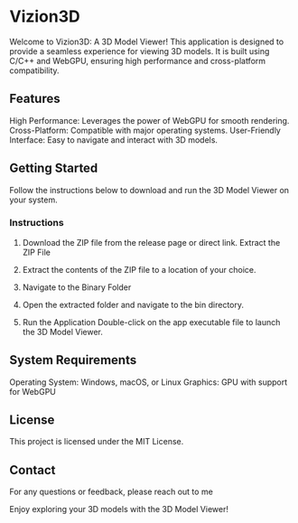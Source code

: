 # Vizion3D
Welcome to Vizion3D: A 3D Model Viewer! This application is designed to provide a seamless experience for viewing 3D models. It is built using C/C++ and WebGPU, ensuring high performance and cross-platform compatibility.

## Features
High Performance: Leverages the power of WebGPU for smooth rendering.
Cross-Platform: Compatible with major operating systems.
User-Friendly Interface: Easy to navigate and interact with 3D models.

## Getting Started
Follow the instructions below to download and run the 3D Model Viewer on your system.

### Instructions

1. Download the ZIP file from the release page or direct link.
Extract the ZIP File

2. Extract the contents of the ZIP file to a location of your choice.

3. Navigate to the Binary Folder

4. Open the extracted folder and navigate to the bin directory.

5. Run the Application
  Double-click on the app executable file to launch the 3D Model Viewer.

## System Requirements
Operating System: Windows, macOS, or Linux
Graphics: GPU with support for WebGPU

## License
This project is licensed under the MIT License.

## Contact
For any questions or feedback, please reach out to me

Enjoy exploring your 3D models with the 3D Model Viewer!
